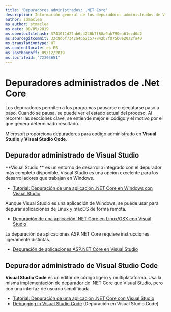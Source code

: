 ```yaml
---
title: 'Depuradores administrados: .NET Core'
description: Información general de los depuradores administrados de Visual Studio y Visual Studio Code.
author: sdmaclea
ms.author: stmaclea
ms.date: 08/05/2019
ms.openlocfilehash: 3741011d22ab6c4240b7f88a9ab790ea61ecd0d2
ms.sourcegitcommit: 33c8d6f7342a4bb2c577842b7f075b0e20a2fa40
ms.translationtype: HT
ms.contentlocale: es-ES
ms.lasthandoff: 09/12/2019
ms.locfileid: "72303651"
---
```

# <a name="net-core-managed-debuggers"></a>Depuradores administrados de .Net Core

Los depuradores permiten a los programas pausarse o ejecutarse paso a paso. Cuando se pausa, se puede ver el estado actual del proceso. Al recorrer las secciones clave, se entiende mejor el código y el motivo por el que genera determinado resultado.

Microsoft proporciona depuradores para código administrado en **Visual Studio** y **Visual Studio Code**.

## <a name="visual-studio-managed-debugger"></a>Depurador administrado de Visual Studio

**Visual Studio ** es un entorno de desarrollo integrado con el depurador más completo disponible. Visual Studio es una opción excelente para los desarrolladores que trabajan en Windows.

- [Tutorial: Depuración de una aplicación .NET Core en Windows con Visual Studio](../tutorials/debugging-with-visual-studio.md)

Aunque Visual Studio es una aplicación de Windows, se puede usar para depurar aplicaciones de Linux y macOS de forma remota.

- [Depuración de una aplicación .NET Core en Linux/OSX con Visual Studio](https://github.com/Microsoft/MIEngine/wiki/Offroad-Debugging-of-.NET-Core-on-Linux---OSX-from-Visual-Studio)

 La depuración de aplicaciones ASP.NET Core requiere instrucciones ligeramente distintas.

- [Depuración de aplicaciones ASP.NET Core en Visual Studio](/visualstudio/debugger/how-to-enable-debugging-for-aspnet-applications#debug-aspnet-core-apps)

## <a name="visual-studio-code-managed-debugger"></a>Depurador administrado de Visual Studio Code

**Visual Studio Code** es un editor de código ligero y multiplataforma. Usa la misma implementación de depurador de .NET Core que Visual Studio, pero con una interfaz de usuario simplificada.

- [Tutorial: Depuración de una aplicación .NET Core con Visual Studio](../tutorials/with-visual-studio-code.md#debug)
- [Debugging in Visual Studio Code](https://code.visualstudio.com/docs/editor/debugging) (Depuración en Visual Studio Code)
